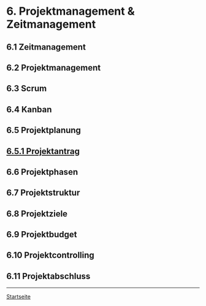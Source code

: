 # 6. Projektmanagement & Zeitmanagement

## 6.1 Zeitmanagement

## 6.2 Projektmanagement

## 6.3 Scrum

## 6.4 Kanban

## 6.5 Projektplanung

## [6.5.1 Projektantrag](docs/6/5/1/README.md)

## 6.6 Projektphasen

## 6.7 Projektstruktur

## 6.8 Projektziele

## 6.9 Projektbudget

## 6.10 Projektcontrolling

## 6.11 Projektabschluss

---

[Startseite](../../README.md)
